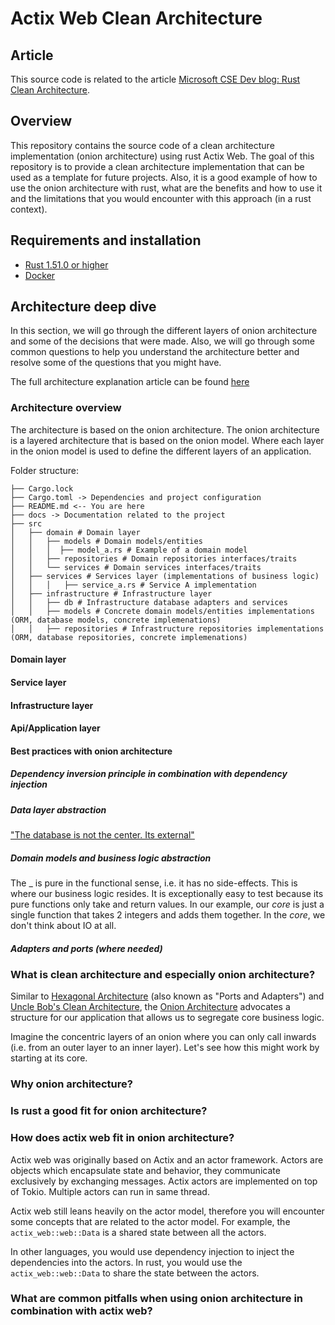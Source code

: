 # Actix Web Clean Architecture

## Article
This source code is related to the article [Microsoft CSE Dev blog: Rust Clean Architecture]().

## Overview
This repository contains the source code of a clean architecture implementation
(onion architecture) using rust Actix Web. The goal of this repository is to
provide a clean architecture implementation that can be used as a template for 
future projects. Also, it is a good example of how to use the onion architecture
with rust, what are the benefits and how to use it and the limitations that 
you would encounter with this approach (in a rust context).

## Requirements and installation
* [Rust 1.51.0 or higher](https://www.rust-lang.org/tools/install)
* [Docker](https://docs.docker.com/get-docker/)

## Architecture deep dive
In this section, we will go through the different layers of onion architecture
and some of the decisions that were made. Also, we will go through some common questions to 
help you understand the architecture better and resolve some of the questions that you might have.

The full architecture explanation article can be found [here]()

### Architecture overview
The architecture is based on the onion architecture. The onion architecture is a 
layered architecture that is based on the onion model. Where each layer in the onion
model is used to define the different layers of an application.

Folder structure:
```
├── Cargo.lock
├── Cargo.toml -> Dependencies and project configuration
├── README.md <-- You are here
├── docs -> Documentation related to the project
├── src
│   ├── domain # Domain layer
│   │   ├── models # Domain models/entities
│   │   │  ├── model_a.rs # Example of a domain model
│   │   ├── repositories # Domain repositories interfaces/traits
│   │   └── services # Domain services interfaces/traits
│   ├── services # Services layer (implementations of business logic)
│   │   │   ├── service_a.rs # Service A implementation
│   ├── infrastructure # Infrastructure layer
│   │   ├── db # Infrastructure database adapters and services
│   │   ├── models # Concrete domain models/entities implementations (ORM, database models, concrete implemenations)
│   │   ├── repositories # Infrastructure repositories implementations (ORM, database repositories, concrete implemenations)

```

#### Domain layer

#### Service layer

#### Infrastructure layer

#### Api/Application layer

#### Best practices with onion architecture

##### Dependency inversion principle in combination with dependency injection

##### Data layer abstraction
["The database is not the center. Its external"][onion-architecture]

##### Domain models and business logic abstraction
The _ is pure in the functional sense, i.e. it has no side-effects. This is where our business logic resides. It is exceptionally easy to test because its pure functions only take and return values. In our example, our _core_ is just a single function that takes 2 integers and adds them together. In the _core_, we don't think about IO at all.

##### Adapters and ports (where needed)

### What is clean architecture and especially onion architecture?
Similar to [Hexagonal Architecture][hexagonal-architecture] (also known as "Ports and Adapters") and [Uncle Bob's Clean Architecture][clean-architecture], the [Onion Architecture][onion-architecture] advocates a structure for our application that allows us to segregate core business logic.

Imagine the concentric layers of an onion where you can only call inwards (i.e. from an outer layer to an inner layer). Let's see how this might work by starting at its core.


### Why onion architecture?

### Is rust a good fit for onion architecture?

### How does actix web fit in onion architecture?
Actix web was originally based on Actix and an actor framework. 
Actors are objects which encapsulate state and behavior, they communicate exclusively by exchanging messages. Actix actors are implemented on top of Tokio. Multiple actors can run in same thread.

Actix web still leans heavily on the actor model, therefore you will encounter some concepts that are related to the actor model. 
For example, the `actix_web::web::Data` is a shared state between all the actors.

In other languages, you would use dependency injection to inject the dependencies into the actors. In rust, you would use the `actix_web::web::Data` to share the state between the actors.

### What are common pitfalls when using onion architecture in combination with actix web?


[clean-architecture]: https://blog.cleancoder.com/uncle-bob/2012/08/13/the-clean-architecture.html
[hexagonal-architecture]: https://en.wikipedia.org/wiki/Hexagonal_architecture_(software)
[onion-architecture]: https://jeffreypalermo.com/2008/07/the-onion-architecture-part-1/
[rust]: https://www.rust-lang.org/